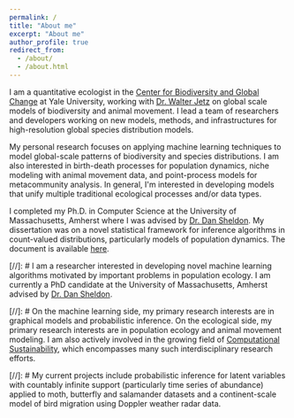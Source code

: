 ```yaml
---
permalink: /
title: "About me"
excerpt: "About me"
author_profile: true
redirect_from: 
  - /about/
  - /about.html
---
```


I am a quantitative ecologist in the [Center for Biodiversity and Global Change](https://bgc.yale.edu/) at Yale University, working with [Dr. Walter Jetz](https://jetzlab.yale.edu/people/walter-jetz) on global scale models of biodiversity and animal movement. I lead a team of researchers and developers working on new models, methods, and infrastructures for high-resolution global species distribution models.

My personal research focuses on applying machine learning techniques to model global-scale patterns of biodiversity and species distributions. I am also interested in birth-death processes for population dynamics, niche modeling with animal movement data, and point-process models for metacommunity analysis. In general, I'm interested in developing models that unify multiple traditional ecological processes and/or data types.

I completed my Ph.D. in Computer Science at the University of Massachusetts, Amherst where I was advised by [Dr. Dan Sheldon](https://people.cs.umass.edu/~sheldon/). My dissertation was on a novel statistical framework for inference algorithms in count-valued distributions, particularly models of population dynamics. The document is available [here](http://kwinner.github.io/files/Winner_dissertation.pdf).

[//]: # I am a researcher interested in developing novel machine learning algorithms motivated by important problems in population ecology. I am currently a PhD candidate at the University of Massachusetts, Amherst advised by [Dr. Dan Sheldon](https://people.cs.umass.edu/~sheldon/).

[//]: # On the machine learning side, my primary research interests are in graphical models and probabilistic inference. On the ecological side, my primary research interests are in population ecology and animal movement modeling. I am also actively involved in the growing field of [Computational Sustainability](http://www.compsust.net/), which encompasses many such interdisciplinary research efforts. 

[//]: # My current projects include probabilistic inference for latent variables with countably infinite support (particularly time series of abundance) applied to moth, butterfly and salamander datasets and a continent-scale model of bird migration using Doppler weather radar data.